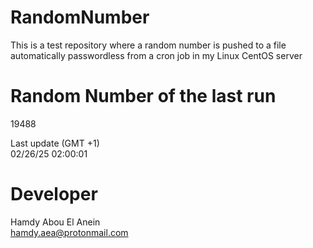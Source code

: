 # RandomNumber    
This is a test repository where a random number is pushed to a file automatically passwordless from a cron job in my Linux CentOS server    
# Random Number of the last run   
19488
      
Last update (GMT +1)    
02/26/25 02:00:01
# Developer    
Hamdy Abou El Anein   
hamdy.aea@protonmail.com

